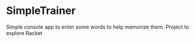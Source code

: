 # SimpleTrainer
Simple console app to enter some words to help memorize them. Project to explore Racket

